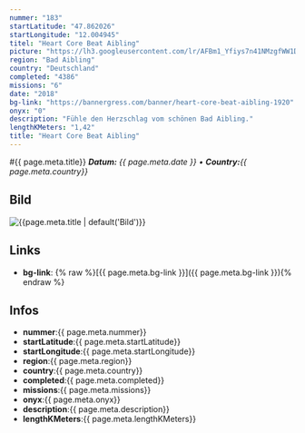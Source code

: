 ```yaml
---
nummer: "183"
startLatitude: "47.862026"
startLongitude: "12.004945"
titel: "Heart Core Beat Aibling"
picture: "https://lh3.googleusercontent.com/lr/AFBm1_Yfiys7n41NMzgfWW1Dq8dyUgtRzBGMjvJAL1T4bBoc5bGqktv2rF-fkzPFRgIHckwGgppbS1ZhaRID1K2wjRGmSL6pZgM4QzBeuUk26-kEGLI1-P-jD5E3GVPYMO8a_fzN9ti6xhTNuSIGOsybGm5NIb6Mi_-TzZMLILehROaHBL4FiTWJb0vVKJhNgB-zsWZeG-v8RObeh6xUxFlJvjDWapz6C26pvWWBUXmPSQlTfsshOScVTIj7xzMzKcLwPW-8ofB0flS-CHuaOdx67a2xEvQ0rT3uUqros0D-8ZGBgDAa21wsXDcaY3leq-8vYQkl_rcfY0YpDqvCWOjX41sJubnOTJx_xKBNAeJB_o7OdKfu51Z8YEyt7ti5226IataYVsauTtDgs2oG_v-w-xkjO3M6x7kM8c6db97m2Qi6dc8bVj6UYLvhrK5495aG3CjqILHYBLmljXedUg_TeggPY_WAXxnmS68bt5dxz186a09WvPHbeM1_V2JY4vVUUjusmXJNGSy2fMhpe0PoarSBnTLGPk1-ApxdjTofhNX7YgR6i9-4BqFJuGaZJBSYrWEwefAgtDCsLjMmbetweiuVgr6f-Ic7EeZWkFto4eSRFpRUf1SbNX0Am8pC1ADqvkOFSY30wpOK_8M8T8fOlDRJnUgeZhxtSYRWugOhnE_L-f7-SLQOABn9h2FsqZwXQTDkWMtTK-RqdJWyMxjPCMmn9RzFuVkAU1Q_nZTD9LFK_XnJGSWBMrZrzZDhvDwR0dmJo7-TXDGDD_0oi9GgEYevkf9Q1bM4gtoieSY5pWlFMTImlcycKtWPRmyIMMdGkYv9YAXBcxUuK7S24T8DK3Li0LWHYHXOMdEH"
region: "Bad Aibling"
country: "Deutschland"
completed: "4386"
missions: "6"
date: "2018"
bg-link: "https://bannergress.com/banner/heart-core-beat-aibling-1920"
onyx: "0"
description: "Fühle den Herzschlag vom schönen Bad Aibling."
lengthKMeters: "1,42"
title: "Heart Core Beat Aibling"
---
```


#{{ page.meta.title}}
_**Datum:** {{ page.meta.date }} • **Country:**{{ page.meta.country}}_

## Bild
![{{page.meta.title | default('Bild')}}]({{page.meta.picture}})

## Links
- **bg-link**: {% raw %}[{{ page.meta.bg-link }}]({{ page.meta.bg-link }}){% endraw %}

## Infos
- **nummer**:{{ page.meta.nummer}}
- **startLatitude**:{{ page.meta.startLatitude}}
- **startLongitude**:{{ page.meta.startLongitude}}
- **region**:{{ page.meta.region}}
- **country**:{{ page.meta.country}}
- **completed**:{{ page.meta.completed}}
- **missions**:{{ page.meta.missions}}
- **onyx**:{{ page.meta.onyx}}
- **description**:{{ page.meta.description}}
- **lengthKMeters**:{{ page.meta.lengthKMeters}}

